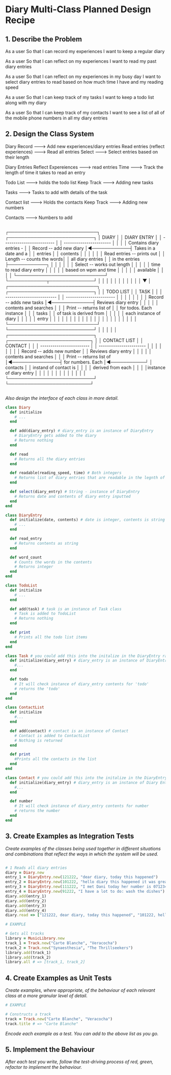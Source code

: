 # Diary Multi-Class Planned Design Recipe

## 1. Describe the Problem

As a user
So that I can record my experiences
I want to keep a regular diary

As a user
So that I can reflect on my experiences
I want to read my past diary entries

As a user
So that I can reflect on my experiences in my busy day
I want to select diary entries to read based on how much time I have and my reading speed

As a user
So that I can keep track of my tasks
I want to keep a todo list along with my diary

As a user
So that I can keep track of my contacts
I want to see a list of all of the mobile phone numbers in all my diary entries



## 2. Design the Class System

Diary
Record ---> Add new experiences/diary entries
Read entries (reflect experiences) ---> Read all entries
Select ---> Select entries based on their length

Diary Entries
Reflect Expereiences ---> read entries
Time ---> Track the length of time it takes to read an entry 

Todo List ---> holds the todo list
Keep Track ---> Adding new tasks

Tasks ---> Tasks to add with details of the task

Contact list ---> Holds the contacts
Keep Track ---> Adding new numbers

Contacts ---> Numbers to add

```
```
 ┌────────────────────────────┐             ┌───────────────────────────┐
 │           DIARY            │             │          DIARY ENTRY      │
 │ -------------------------  │             │  -----------------------  │
 │                            │             │ Contains diary entries -  │
 │ Record -- add new diary    │◄────────────┤  Takes in a date and a    │
 │          entries           │             │  contents                 │
 │                            │             │                           │
 │ Read entries -- prints out │             │ Length -- counts the words│
 │  all diary entries         │             │ in the entries            ├────────────┐
 │                            │             │                           │            │
 │ Select -- works out length │             │                           │            │
 │  time to read diary entry  │             │                           │            │
 │  based on wpm and time     │             │                           │            │
 │  available                 │             │                           │            │
 └────────────────────────────┘             └────────────┬──────────────┘            │
                                                         │                           │
                                                         │                           │
                                                         │                           │
                                                         │                           │
                                                         │                           │
                                                         ▼                           │
┌────────────────────────────┐              ┌───────────────────────────┐            │
│       TODO LIST            │              │         TASK              │            │
│ -------------------------  │              │ ------------------------  │            │
│                            │              │                           │            │
│ Record -- adds new tasks   │◄─────────────┤  Reviews diary entry      │            │
│                            │              │  contents and searches    │            │
│ Print -- returns list of   │              │  for todos. Each instance │            │
│  tasks                     │              │  of task is derived from  │            │
│                            │              │  each instance of diary   │            │
│                            │              │  entry                    │            │
│                            │              │                           │            │
│                            │              │                           │            │
│                            │              │                           │            │
│                            │              │                           │            │
└────────────────────────────┘              └───────────────────────────┘            │
                                                                                     │
                                                                                     │
                                                                                     │
                                                                                     │
┌───────────────────────────┐                ┌──────────────────────────┐            │
│       CONTACT LIST        │                │        CONTACT           │            │
│ ------------------------  │                │ -----------------------  │            │
│                           │                │                          │            │
│ Record -- adds new number │                │ Reviews diary entry      │            │
│                           │                │ contents and searches    │            │
│ Print -- returns list of  │◄───────────────┤ for numbers. Each        │◄───────────┘
│  contacts                 │                │ instand of contact is    │
│                           │                │ derived from each        │
│                           │                │instance of diary entry   │
│                           │                │                          │
│                           │                │                          │
│                           │                │                          │
└───────────────────────────┘                └──────────────────────────┘
```

```

_Also design the interface of each class in more detail._

```ruby
class Diary
  def initialize
    # ...
  end

  def add(diary_entry) # diary_entry is an instance of DiaryEntry
    # DiaryEntry gets added to the diary 
    # Returns nothing
  end

  def read
    # Returns all the diary entries
  end

  def readable(reading_speed, time) # Both integers
    # Returns list of diary entries that are readable in the legnth of time available 
  end

  def select(diary_entry) # String - instance of DiaryEntry
    # Returns date and contents of diary entry inputted
  end
end

class DiaryEntry
  def initialize(date, contents) # date is integer, contents is string
    # ...
  end

  def read_entry
    # Returns contents as string
  end

  def word_count
    # Counts the words in the contents
    # Returns integer
  end
end

class TodoList
  def initialize
    # ...
  end

  def add(task) # task is an instance of Task class
    # Task is added to TodoList
    # Returns nothing
  end

  def print 
    # Prints all the todo list items
  end
end

class Task # you could add this into the initalize in the DiaryEntry rather than as a separate task class
  def initialize(diary_entry) # diary_entry is an instance of DiaryEntry
    #...
  end

  def todo
    # It will check instance of diary_entry contents for 'todo'
    # returns the 'todo'
  end
end

class ContactList
  def initialize
    #...
  end

  def add(contact) # contact is an instance of Contact
    # Contact is added to ContactList
    # Nothing is returned
  end

  def print
    #Prints all the contacts in the list
  end
end

class Contact # you could add this into the initalize in the DiaryEntry rather than as a separate contact class 
  def initialize(diary_entry) # diary_entry is an instance of Diary Entry
    #...
  end

  def number
    # It will check instance of diary_entry contents for number
    # returns the number
  end
end


```

## 3. Create Examples as Integration Tests

_Create examples of the classes being used together in different situations and
combinations that reflect the ways in which the system will be used._

```ruby

# 1 Reads all diary entries
diary = Diary.new
entry_1 = DiaryEntry.new(121222, "dear diary, today this happened")
entry_2 = DiaryEntry.new(101222, "hello diary this happened it was great")
entry_3 = DiaryEntry.new(111222, "I met Dani today her number is 07123456789")
entry_4 = DiaryEntry.new(91222, "I have a lot to do: wash the dishes")
diary.add(entry_1)
diary.add(entry_2)
diary.add(entry_3)
diary.add(entry_4)
diary.read => ["121222, dear diary, today this happened", "101222, hello diary this happened it was great", "111222, I met Dani today her number is 07123456789", "91222, I have a lot to do: wash the dishes"]

# EXAMPLE

# Gets all tracks
library = MusicLibrary.new
track_1 = Track.new("Carte Blanche", "Veracocha")
track_2 = Track.new("Synaesthesia", "The Thrillseekers")
library.add(track_1)
library.add(track_2)
library.all # => [track_1, track_2]
```

## 4. Create Examples as Unit Tests

_Create examples, where appropriate, of the behaviour of each relevant class at
a more granular level of detail._

```ruby
# EXAMPLE

# Constructs a track
track = Track.new("Carte Blanche", "Veracocha")
track.title # => "Carte Blanche"
```

_Encode each example as a test. You can add to the above list as you go._

## 5. Implement the Behaviour

_After each test you write, follow the test-driving process of red, green,
refactor to implement the behaviour._